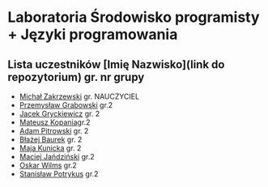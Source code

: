 # Laboratoria Środowisko programisty + Języki programowania

## Lista uczestników \[Imię Nazwisko\]\(link do repozytorium\) gr. nr grupy

- [Michał Zakrzewski](https://github.com/ZakrzewskiM30/SPJP2023-2024/) gr. NAUCZYCIEL
- [Przemysław Grabowski](https://github.com/PGrabows/ZadaniaProgramowanie2023-2024) gr.2
- [Jacek Gryckiewicz](https://github.com/FoRtY-5/studia) gr. 2
- [Mateusz Kopania](https://github.com/MateuszKopania/StudiaUG.git)gr.2
- [Adam Pitrowski](https://github.com/adamigz/studia) gr. 2
- [Błażej Baurek](https://github.com/bbadurekug/InfUGZadania) gr. 2
- [Maja Kunicka](https://github.com/mkunicka/informatyka23) gr. 2
- [Maciej Jańdziński](https://github.com/FajF3r/Laboratioria.git) gr.2
- [Oskar Wilms](https://github.com/oskarwilms1/ProjektyStudia) gr.2
- [Stanisław Potrykus](https://github.com/SPotrykus/C-Project) gr.2